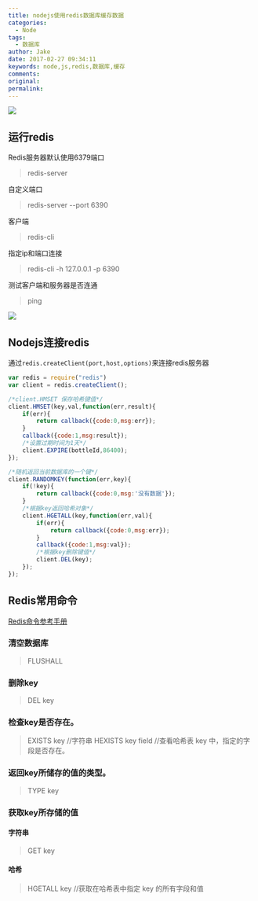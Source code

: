 ```yaml
---
title: nodejs使用redis数据库缓存数据
categories:
  - Node
tags:
  - 数据库
author: Jake
date: 2017-02-27 09:34:11
keywords: node,js,redis,数据库,缓存
comments:
original:
permalink:
---
```


![](//blogimg.jakeyu.top/redis/redis.jpg)

<!--more-->

## 运行redis

Redis服务器默认使用6379端口

> redis-server

自定义端口

> redis-server --port 6390

客户端

> redis-cli

指定ip和端口连接

> redis-cli -h 127.0.0.1 -p 6390

测试客户端和服务器是否连通

> ping

![](//blogimg.jakeyu.top/nodejs%E4%BD%BF%E7%94%A8redis/Jietu20170227-102308.jpg)

## Nodejs连接redis

通过`redis.createClient(port,host,options)`来连接redis服务器

```js
var redis = require("redis")
var client = redis.createClient();
```

```js
/*client.HMSET 保存哈希键值*/
client.HMSET(key,val,function(err,result){
    if(err){
        return callback({code:0,msg:err});
    }
    callback({code:1,msg:result});
    /*设置过期时间为1天*/
    client.EXPIRE(bottleId,86400);
});
```

```js
/*随机返回当前数据库的一个键*/
client.RANDOMKEY(function(err,key){
    if(!key){
        return callback({code:0,msg:'没有数据'});
    }
    /*根据key返回哈希对象*/
    client.HGETALL(key,function(err,val){
        if(err){
            return callback({code:0,msg:err});
        }
        callback({code:1,msg:val});
        /*根据key删除键值*/
        client.DEL(key);
    });
});
```

## Redis常用命令

[Redis命令参考手册](http://redisdoc.com/index.html)

### 清空数据库
> FLUSHALL

### 删除key
> DEL key

### 检查key是否存在。
> EXISTS key //字符串
> HEXISTS key field 	//查看哈希表 key 中，指定的字段是否存在。

### 返回key所储存的值的类型。
> TYPE key 

### 获取key所存储的值
#### 字符串
> GET key 

#### 哈希
> HGETALL key 	//获取在哈希表中指定 key 的所有字段和值




